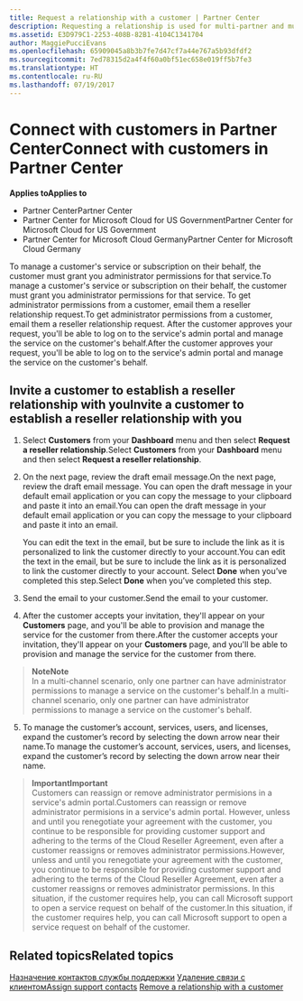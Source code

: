 ```yaml
---
title: Request a relationship with a customer | Partner Center
description: Requesting a relationship is used for multi-partner and multi-channel scenarios. It's also useful if a customer removes your delegated admin privileges and you need to restore them to provide provisioning or support.
ms.assetid: E3D979C1-2253-408B-82B1-4104C1341704
author: MaggiePucciEvans
ms.openlocfilehash: 65909045a8b3b7fe7d47cf7a44e767a5b93dfdf2
ms.sourcegitcommit: 7ed78315d2a4f4f60a0bf51ec658e019ff5b7fe3
ms.translationtype: HT
ms.contentlocale: ru-RU
ms.lasthandoff: 07/19/2017
---
```

# <a name="connect-with-customers-in-partner-center"></a><span data-ttu-id="90809-104">Connect with customers in Partner Center</span><span class="sxs-lookup"><span data-stu-id="90809-104">Connect with customers in Partner Center</span></span>

**<span data-ttu-id="90809-105">Applies to</span><span class="sxs-lookup"><span data-stu-id="90809-105">Applies to</span></span>**

-  <span data-ttu-id="90809-106">Partner Center</span><span class="sxs-lookup"><span data-stu-id="90809-106">Partner Center</span></span>
-  <span data-ttu-id="90809-107">Partner Center for Microsoft Cloud for US Government</span><span class="sxs-lookup"><span data-stu-id="90809-107">Partner Center for Microsoft Cloud for US Government</span></span>
-  <span data-ttu-id="90809-108">Partner Center for Microsoft Cloud Germany</span><span class="sxs-lookup"><span data-stu-id="90809-108">Partner Center for Microsoft Cloud Germany</span></span>

<span data-ttu-id="90809-109">To manage a customer's service or subscription on their behalf, the customer must grant you administrator permissions for that service.</span><span class="sxs-lookup"><span data-stu-id="90809-109">To manage a customer's service or subscription on their behalf, the customer must grant you administrator permissions for that service.</span></span> <span data-ttu-id="90809-110">To get administrator permissions from a customer, email them a reseller relationship request.</span><span class="sxs-lookup"><span data-stu-id="90809-110">To get administrator permissions from a customer, email them a reseller relationship request.</span></span> <span data-ttu-id="90809-111">After the customer approves your request, you'll be able to log on to the service's admin portal and manage the service on the customer's behalf.</span><span class="sxs-lookup"><span data-stu-id="90809-111">After the customer approves your request, you'll be able to log on to the service's admin portal and manage the service on the customer's behalf.</span></span> 

## <a name="invite-a-customer-to-establish-a-reseller-relationship-with-you"></a><span data-ttu-id="90809-112">Invite a customer to establish a reseller relationship with you</span><span class="sxs-lookup"><span data-stu-id="90809-112">Invite a customer to establish a reseller relationship with you</span></span>

1.  <span data-ttu-id="90809-113">Select **Customers** from your **Dashboard** menu and then select **Request a reseller relationship**.</span><span class="sxs-lookup"><span data-stu-id="90809-113">Select **Customers** from your **Dashboard** menu and then select **Request a reseller relationship**.</span></span>

2.  <span data-ttu-id="90809-114">On the next page, review the draft email message.</span><span class="sxs-lookup"><span data-stu-id="90809-114">On the next page, review the draft email message.</span></span> <span data-ttu-id="90809-115">You can open the draft message in your default email application or you can copy the message to your clipboard and paste it into an email.</span><span class="sxs-lookup"><span data-stu-id="90809-115">You can open the draft message in your default email application or you can copy the message to your clipboard and paste it into an email.</span></span> 

    <span data-ttu-id="90809-116">You can edit the text in the email, but be sure to include the link as it is personalized to link the customer directly to your account.</span><span class="sxs-lookup"><span data-stu-id="90809-116">You can edit the text in the email, but be sure to include the link as it is personalized to link the customer directly to your account.</span></span> <span data-ttu-id="90809-117">Select **Done** when you’ve completed this step.</span><span class="sxs-lookup"><span data-stu-id="90809-117">Select **Done** when you’ve completed this step.</span></span>

3.  <span data-ttu-id="90809-118">Send the email to your customer.</span><span class="sxs-lookup"><span data-stu-id="90809-118">Send the email to your customer.</span></span>

4.  <span data-ttu-id="90809-119">After the customer accepts your invitation, they'll appear on your **Customers** page, and you'll be able to provision and manage the service for the customer from there.</span><span class="sxs-lookup"><span data-stu-id="90809-119">After the customer accepts your invitation, they'll appear on your **Customers** page, and you'll be able to provision and manage the service for the customer from there.</span></span>

 >**<span data-ttu-id="90809-120">Note</span><span class="sxs-lookup"><span data-stu-id="90809-120">Note</span></span>**<br>
    <span data-ttu-id="90809-121">In a multi-channel scenario, only one partner can have administrator permissions to manage a service on the customer's behalf.</span><span class="sxs-lookup"><span data-stu-id="90809-121">In a multi-channel scenario, only one partner can have administrator permissions to manage a service on the customer's behalf.</span></span> 

5.  <span data-ttu-id="90809-122">To manage the customer’s account, services, users, and licenses, expand the customer’s record by selecting the down arrow near their name.</span><span class="sxs-lookup"><span data-stu-id="90809-122">To manage the customer’s account, services, users, and licenses, expand the customer’s record by selecting the down arrow near their name.</span></span>


>**<span data-ttu-id="90809-123">Important</span><span class="sxs-lookup"><span data-stu-id="90809-123">Important</span></span>**<br>
<span data-ttu-id="90809-124">Customers can reassign or remove administrator permisions in a service's admin portal.</span><span class="sxs-lookup"><span data-stu-id="90809-124">Customers can reassign or remove administrator permisions in a service's admin portal.</span></span> <span data-ttu-id="90809-125">However, unless and until you renegotiate your agreement with the customer, you continue to be responsible for providing customer support and adhering to the terms of the Cloud Reseller Agreement, even after a customer reassigns or removes administrator permissions.</span><span class="sxs-lookup"><span data-stu-id="90809-125">However, unless and until you renegotiate your agreement with the customer, you continue to be responsible for providing customer support and adhering to the terms of the Cloud Reseller Agreement, even after a customer reassigns or removes administrator permissions.</span></span> <span data-ttu-id="90809-126">In this situation, if the customer requires help, you can call Microsoft support to open a service request on behalf of the customer.</span><span class="sxs-lookup"><span data-stu-id="90809-126">In this situation, if the customer requires help, you can call Microsoft support to open a service request on behalf of the customer.</span></span>

## <a name="related-topics"></a><span data-ttu-id="90809-127">Related topics</span><span class="sxs-lookup"><span data-stu-id="90809-127">Related topics</span></span>

<span data-ttu-id="90809-128">[Назначение контактов службы поддержки](assign-support-contacts.md)
[Удаление связи с клиентом](remove-a-relationship.md)</span><span class="sxs-lookup"><span data-stu-id="90809-128">[Assign support contacts](assign-support-contacts.md)
[Remove a relationship with a customer](remove-a-relationship.md)</span></span>